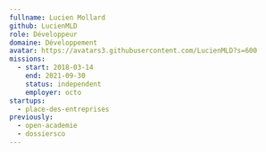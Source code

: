 ```yaml
---
fullname: Lucien Mollard
github: LucienMLD
role: Développeur
domaine: Développement
avatar: https://avatars3.githubusercontent.com/LucienMLD?s=600
missions:
  - start: 2018-03-14
    end: 2021-09-30
    status: independent
    employer: octo
startups:
  - place-des-entreprises
previously:
  - open-academie
  - dossiersco
---
```

